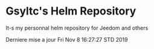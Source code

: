 # Gsyltc's Helm Repository

It-s my personnal helm repository for Jeedom and others

Derniere mise a jour Fri Nov  8 16:27:27 STD 2019
